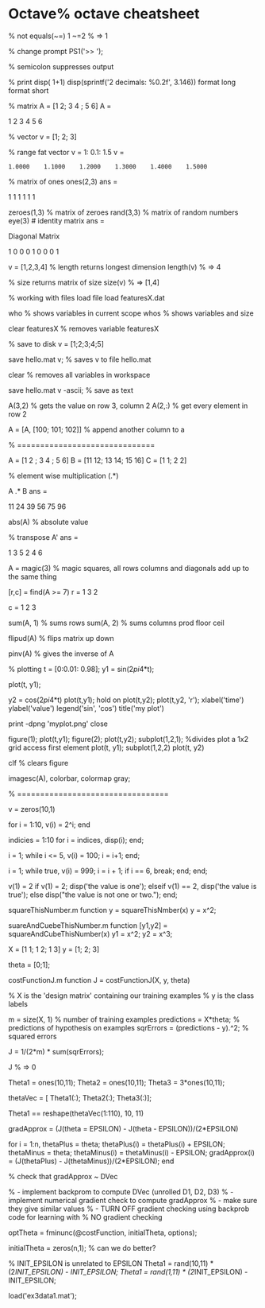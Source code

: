 # Octave% octave cheatsheet
% not equals(~=)
1 ~=2 % => 1

% change prompt
PS1('>> ');

% semicolon suppresses output


% print
disp( 1+1)
disp(sprintf('2 decimals: %0.2f', 3.146))
format long
format short


% matrix
A = [1 2; 3 4 ; 5 6]
A =

   1   2
   3   4
   5   6

% vector
v = [1; 2; 3]

% range fat vector
v = 1: 0.1: 1.5
v =

    1.0000    1.1000    1.2000    1.3000    1.4000    1.5000

% matrix of ones
ones(2,3)
ans =

   1   1   1
   1   1   1


zeroes(1,3) % matrix of zeroes
rand(3,3)   % matrix of random numbers
eye(3)      # identity matrix
ans =

Diagonal Matrix

   1   0   0
   0   1   0
   0   0   1

v = [1,2,3,4]
% length returns longest dimension
length(v) % =>  4

% size returns matrix of size
size(v)   % => [1,4]


% working with files
  load file
  load featuresX.dat

  who   % shows variables in current scope
  whos  % shows variables and size

  clear featuresX % removes variable featuresX

  % save to disk
  v = [1;2;3;4;5]

  save hello.mat v; % saves v to file hello.mat

  clear % removes all variables in workspace

  save hello.mat v -ascii; % save as text

A(3,2) % gets the value on row 3, column 2
A(2,:) % get every element in row 2

A = [A, [100; 101; 102]] % append another column to a

% ==============================

A = [1 2 ; 3 4 ; 5 6]
B = [11 12; 13 14; 15 16]
C = [1 1; 2 2]

% element wise multiplication (.*)

A .* B
ans =

   11   24
   39   56
   75   96

abs(A) % absolute value

% transpose
A'
ans =

   1   3   5
   2   4   6

A = magic(3) % magic squares, all rows columns and diagonals add up to the same thing

[r,c] = find(A >= 7)
r =
  1
  3
  2

c =
  1
  2
  3


sum(A, 1) % sums rows
sum(A, 2) % sums columns
prod
floor
ceil



flipud(A) % flips matrix up down

pinv(A)   % gives the inverse of A


% plotting
t = [0:0.01: 0.98];
y1 = sin(2*pi*4*t);

plot(t, y1);


y2 = cos(2*pi*4*t)
plot(t,y1);
hold on
plot(t,y2);
plot(t,y2, 'r');
xlabel('time')
ylabel('value')
legend('sin', 'cos')
title('my plot')

print -dpng 'myplot.png'
close

figure(1); plot(t,y1);
figure(2); plot(t,y2);
subplot(1,2,1); %divides plot a 1x2 grid access first element
plot(t, y1);
subplot(1,2,2)
plot(t, y2)

clf % clears figure


imagesc(A), colorbar, colormap gray;


% =================================

v = zeros(10,1)

for i = 1:10,
  v(i) = 2^i;
end


indicies = 1:10
for i = indices,
  disp(i);
end;

i = 1;
while i <= 5,
  v(i) = 100;
  i = i+1;
end;

i = 1;
while true,
  v(i) = 999;
  i = i + 1;
  if i == 6,
    break;
  end;
end;


v(1) = 2
if v(1) = 2;
  disp('the value is one');
elseif v(1) == 2,
  disp('the value is true');
else
  disp("the value is not one or two.");
end;


squareThisNumber.m
function y = squareThisNmber(x)
y = x^2;

suareAndCuebeThisNumber.m
function [y1,y2] = squareAndCubeThisNumber(x)
y1 = x^2;
y2 = x^3;


X = [1 1; 1 2; 1 3]
y = [1; 2; 3]

theta = [0;1];

costFunctionJ.m
  function J = costFunctionJ(X, y, theta)

  % X is the 'design matrix' containing our training examples
  % y is the class labels

  m           = size(X, 1)            % number of training examples
  predictions = X*theta;              % predictions of hypothesis on examples
  sqrErrors   = (predictions - y).^2; % squared errors

  J = 1/(2*m) * sum(sqrErrors);


J % => 0



Theta1 = ones(10,11);
Theta2 = ones(10,11);
Theta3 = 3*ones(10,11);

thetaVec = [ Theta1(:); Theta2(:); Theta3(:)];

Theta1 == reshape(thetaVec(1:110), 10, 11)

gradApprox = (J(theta = EPSILON) - J(theta - EPSILON))/(2*EPSILON)

for i = 1:n,
  thetaPlus = theta;
  thetaPlus(i) = thetaPlus(i) + EPSILON;
  thetaMinus = theta;
  thetaMinus(i) = thetaMinus(i) - EPSILON;
  gradApprox(i) = (J(thetaPlus) - J(thetaMinus))/(2*EPSILON);
end

% check that gradApprox ~ DVec

% - implement backprom to compute DVec (unrolled D1, D2, D3)
% - implement numerical gradient check to compute gradApprox
% - make sure they give similar values
% - TURN OFF gradient checking using backprob code for learning with
%   NO gradient checking

optTheta = fminunc(@costFunction, initialTheta, options);

initialTheta = zeros(n,1); % can we do better?

% INIT_EPSILON is unrelated to EPSILON
Theta1 = rand(10,11) * (2*INIT_EPSILON) - INIT_EPSILON;
Theta1 = rand(1,11) * (2*INIT_EPSILON) - INIT_EPSILON;

load('ex3data1.mat');
